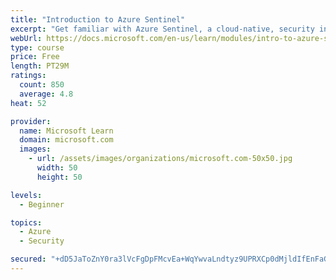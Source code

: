 ```yaml
---
title: "Introduction to Azure Sentinel"
excerpt: "Get familiar with Azure Sentinel, a cloud-native, security information and event management (SIEM) service."
webUrl: https://docs.microsoft.com/en-us/learn/modules/intro-to-azure-sentinel/
type: course
price: Free
length: PT29M
ratings:
  count: 850
  average: 4.8
heat: 52

provider:
  name: Microsoft Learn
  domain: microsoft.com
  images:
    - url: /assets/images/organizations/microsoft.com-50x50.jpg
      width: 50
      height: 50

levels:
  - Beginner

topics:
  - Azure
  - Security

secured: "+dD5JaToZnY0ra3lVcFgDpFMcvEa+WqYwvaLndtyz9UPRXCp0dMjldIfEnFaGh3+jVjKCgDFUzqorYrmtHgr/zzoTsFpfIslE27gOzz1C7QaqrWr7pY7mb3GeJ0m/6UosBabbZiAK2RRnARwwe/4eHAbB0EtS3t1FnkZeVHzlDuOyBJuOcpfrgT8lTXTvi2vKT0cmIDbAA6iIAsnnR/JUmd7X6Lb281jKtJW0Dh8xPciX0F/tbMz6QyEO43AAENLlq2noPudrRk8w7PR/uGijicdK3A2D1ttFHmlMBf3Ai/4KURTlgyMqE1CG8jQslT0Ps6zlgeqXMRK2qdc167bvx3iySlbY/jA0oOBkS+dqGt0NB185ZyvZ0uCbb0Y4T1vlMG7CR0HkVJYC916rpZ6Pc559psXZE1vLRh9K4APaJ0=;KMOWfhepiniVGbYzqw6vWw=="
---
```


